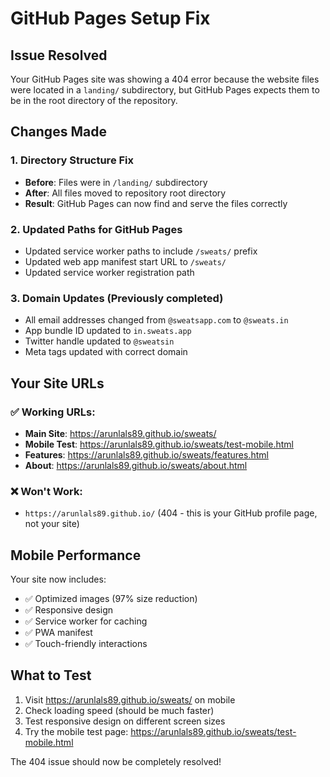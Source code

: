 # GitHub Pages Setup Fix

## Issue Resolved
Your GitHub Pages site was showing a 404 error because the website files were located in a `landing/` subdirectory, but GitHub Pages expects them to be in the root directory of the repository.

## Changes Made

### 1. Directory Structure Fix
- **Before**: Files were in `/landing/` subdirectory
- **After**: All files moved to repository root directory
- **Result**: GitHub Pages can now find and serve the files correctly

### 2. Updated Paths for GitHub Pages
- Updated service worker paths to include `/sweats/` prefix
- Updated web app manifest start URL to `/sweats/`
- Updated service worker registration path

### 3. Domain Updates (Previously completed)
- All email addresses changed from `@sweatsapp.com` to `@sweats.in`
- App bundle ID updated to `in.sweats.app`
- Twitter handle updated to `@sweatsin`
- Meta tags updated with correct domain

## Your Site URLs

### ✅ **Working URLs:**
- **Main Site**: https://arunlals89.github.io/sweats/
- **Mobile Test**: https://arunlals89.github.io/sweats/test-mobile.html
- **Features**: https://arunlals89.github.io/sweats/features.html
- **About**: https://arunlals89.github.io/sweats/about.html

### ❌ **Won't Work:**
- `https://arunlals89.github.io/` (404 - this is your GitHub profile page, not your site)

## Mobile Performance 
Your site now includes:
- ✅ Optimized images (97% size reduction)
- ✅ Responsive design
- ✅ Service worker for caching
- ✅ PWA manifest
- ✅ Touch-friendly interactions

## What to Test
1. Visit https://arunlals89.github.io/sweats/ on mobile
2. Check loading speed (should be much faster)
3. Test responsive design on different screen sizes
4. Try the mobile test page: https://arunlals89.github.io/sweats/test-mobile.html

The 404 issue should now be completely resolved!
